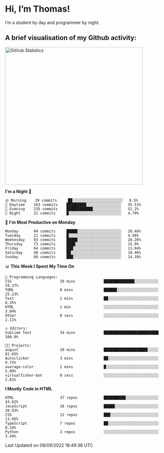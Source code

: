 # Hi, I’m Thomas!
I’m a student by day and programmer by night.

## A brief visualisation of my Github activity:

<img title="My Github Statistics" alt="Github Statistics" width="450px" src="https://github-readme-stats.vercel.app/api?username=thomasrettig&show_icons=true&include_all_commits=true&count_private=true&&hide=issues&theme=tokyonight&border_radius=6px"/>

<!--START_SECTION:waka-->
**I'm a Night 🦉** 

```text
🌞 Morning    39 commits     ██░░░░░░░░░░░░░░░░░░░░░░░   8.5% 
🌆 Daytime    163 commits    █████████░░░░░░░░░░░░░░░░   35.51% 
🌃 Evening    235 commits    ████████████░░░░░░░░░░░░░   51.2% 
🌙 Night      22 commits     █░░░░░░░░░░░░░░░░░░░░░░░░   4.79%

```
📅 **I'm Most Productive on Monday** 

```text
Monday       94 commits     █████░░░░░░░░░░░░░░░░░░░░   20.48% 
Tuesday      21 commits     █░░░░░░░░░░░░░░░░░░░░░░░░   4.58% 
Wednesday    93 commits     █████░░░░░░░░░░░░░░░░░░░░   20.26% 
Thursday     73 commits     ████░░░░░░░░░░░░░░░░░░░░░   15.9% 
Friday       64 commits     ███░░░░░░░░░░░░░░░░░░░░░░   13.94% 
Saturday     48 commits     ██░░░░░░░░░░░░░░░░░░░░░░░   10.46% 
Sunday       66 commits     ███░░░░░░░░░░░░░░░░░░░░░░   14.38%

```


📊 **This Week I Spent My Time On** 

```text
💬 Programming Languages: 
CSS                      20 mins             ██████████████░░░░░░░░░░░   59.37% 
TOML                     8 mins              ██████░░░░░░░░░░░░░░░░░░░   25.23% 
Text                     2 mins              ██░░░░░░░░░░░░░░░░░░░░░░░   8.35% 
HTML                     1 min               ░░░░░░░░░░░░░░░░░░░░░░░░░   3.04% 
Other                    0 secs              ░░░░░░░░░░░░░░░░░░░░░░░░░   2.11%

🔥 Editors: 
Sublime Text             34 mins             █████████████████████████   100.0%

🐱‍💻 Projects: 
august                   28 mins             ████████████████████░░░░░   81.65% 
Autoclicker              3 mins              ██░░░░░░░░░░░░░░░░░░░░░░░   9.75% 
average-color            2 mins              █░░░░░░░░░░░░░░░░░░░░░░░░   5.99% 
virtualfisher-bot        0 secs              ░░░░░░░░░░░░░░░░░░░░░░░░░   2.61%

```

**I Mostly Code in HTML** 

```text
HTML                     37 repos            ██████████░░░░░░░░░░░░░░░   43.02% 
JavaScript               18 repos            █████░░░░░░░░░░░░░░░░░░░░   20.93% 
CSS                      12 repos            ███░░░░░░░░░░░░░░░░░░░░░░   13.95% 
TypeScript               7 repos             ██░░░░░░░░░░░░░░░░░░░░░░░   8.14% 
Python                   3 repos             ░░░░░░░░░░░░░░░░░░░░░░░░░   3.49%

```



 Last Updated on 08/09/2022 18:49:38 UTC
<!--END_SECTION:waka-->
